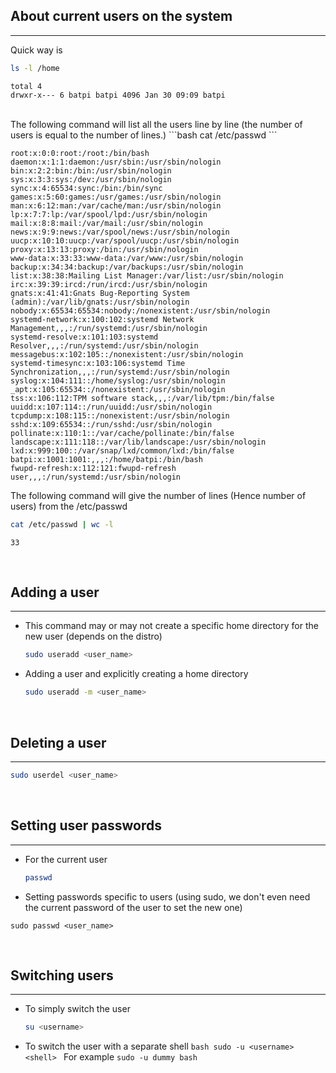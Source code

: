 ## About current users on the system

---

Quick way is

```bash
ls -l /home
```

```
total 4
drwxr-x--- 6 batpi batpi 4096 Jan 30 09:09 batpi
```

<br/>
The following command will list all the users line by line (the number of users is equal to the number of lines.)
```bash
cat /etc/passwd
```

```
root:x:0:0:root:/root:/bin/bash
daemon:x:1:1:daemon:/usr/sbin:/usr/sbin/nologin
bin:x:2:2:bin:/bin:/usr/sbin/nologin
sys:x:3:3:sys:/dev:/usr/sbin/nologin
sync:x:4:65534:sync:/bin:/bin/sync
games:x:5:60:games:/usr/games:/usr/sbin/nologin
man:x:6:12:man:/var/cache/man:/usr/sbin/nologin
lp:x:7:7:lp:/var/spool/lpd:/usr/sbin/nologin
mail:x:8:8:mail:/var/mail:/usr/sbin/nologin
news:x:9:9:news:/var/spool/news:/usr/sbin/nologin
uucp:x:10:10:uucp:/var/spool/uucp:/usr/sbin/nologin
proxy:x:13:13:proxy:/bin:/usr/sbin/nologin
www-data:x:33:33:www-data:/var/www:/usr/sbin/nologin
backup:x:34:34:backup:/var/backups:/usr/sbin/nologin
list:x:38:38:Mailing List Manager:/var/list:/usr/sbin/nologin
irc:x:39:39:ircd:/run/ircd:/usr/sbin/nologin
gnats:x:41:41:Gnats Bug-Reporting System (admin):/var/lib/gnats:/usr/sbin/nologin
nobody:x:65534:65534:nobody:/nonexistent:/usr/sbin/nologin
systemd-network:x:100:102:systemd Network Management,,,:/run/systemd:/usr/sbin/nologin
systemd-resolve:x:101:103:systemd Resolver,,,:/run/systemd:/usr/sbin/nologin
messagebus:x:102:105::/nonexistent:/usr/sbin/nologin
systemd-timesync:x:103:106:systemd Time Synchronization,,,:/run/systemd:/usr/sbin/nologin
syslog:x:104:111::/home/syslog:/usr/sbin/nologin
_apt:x:105:65534::/nonexistent:/usr/sbin/nologin
tss:x:106:112:TPM software stack,,,:/var/lib/tpm:/bin/false
uuidd:x:107:114::/run/uuidd:/usr/sbin/nologin
tcpdump:x:108:115::/nonexistent:/usr/sbin/nologin
sshd:x:109:65534::/run/sshd:/usr/sbin/nologin
pollinate:x:110:1::/var/cache/pollinate:/bin/false
landscape:x:111:118::/var/lib/landscape:/usr/sbin/nologin
lxd:x:999:100::/var/snap/lxd/common/lxd:/bin/false
batpi:x:1001:1001:,,,:/home/batpi:/bin/bash
fwupd-refresh:x:112:121:fwupd-refresh user,,,:/run/systemd:/usr/sbin/nologin
```

The following command will give the number of lines (Hence number of users) from the /etc/passwd

```bash
cat /etc/passwd | wc -l
```

```
33
```

<br/>

## Adding a user

---

- This command may or may not create a specific home directory for the new user (depends on the distro)

  ```bash
  sudo useradd <user_name>
  ```

- Adding a user and explicitly creating a home directory
  ```bash
  sudo useradd -m <user_name>
  ```

<br/>

## Deleting a user

---

```bash
sudo userdel <user_name>
```

<br/>

## Setting user passwords

---

- For the current user
  ```bash
  passwd
  ```
- Setting passwords specific to users (using sudo, we don't even need the current password of the user to set the new one)

```
sudo passwd <user_name>
```

<br/>

## Switching users

---

- To simply switch the user
  ```bash
  su <username>
  ```
- To switch the user with a separate shell
  `bash
	sudo -u <username> <shell>
	`
  For example `sudo -u dummy bash`

